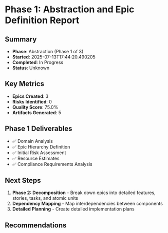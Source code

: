 # Phase 1: Abstraction and Epic Definition Report

## Summary
- **Phase**: Abstraction (Phase 1 of 3)
- **Started**: 2025-07-13T17:44:20.490205
- **Completed**: In Progress
- **Status**: Unknown

## Key Metrics
- **Epics Created**: 3
- **Risks Identified**: 0
- **Quality Score**: 75.0%
- **Artifacts Generated**: 5

## Phase 1 Deliverables
- ✅ Domain Analysis
- ✅ Epic Hierarchy Definition
- ✅ Initial Risk Assessment
- ✅ Resource Estimates
- ✅ Compliance Requirements Analysis

## Next Steps
1. **Phase 2: Decomposition** - Break down epics into detailed features, stories, tasks, and atomic units
2. **Dependency Mapping** - Map interdependencies between components
3. **Detailed Planning** - Create detailed implementation plans

## Recommendations
